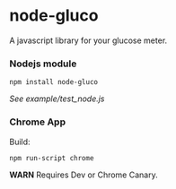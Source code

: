 # node-gluco

A javascript library for your glucose meter.


### Nodejs module

    npm install node-gluco

*See example/test_node.js*


### Chrome App

Build:

    npm run-script chrome

**WARN** Requires Dev or Chrome Canary.